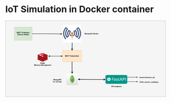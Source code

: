 # IoT Simulation in Docker container

<img src="diagram/iot.png" alt="Diagram" title="Optional title">

